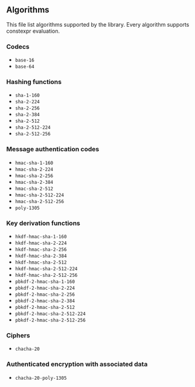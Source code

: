 ## Algorithms

This file list algorithms supported by the library.
Every algorithm supports constexpr evaluation.

### Codecs

- `base-16`
- `base-64`

### Hashing functions

- `sha-1-160`
- `sha-2-224`
- `sha-2-256`
- `sha-2-384`
- `sha-2-512`
- `sha-2-512-224`
- `sha-2-512-256`

### Message authentication codes

- `hmac-sha-1-160`
- `hmac-sha-2-224`
- `hmac-sha-2-256`
- `hmac-sha-2-384`
- `hmac-sha-2-512`
- `hmac-sha-2-512-224`
- `hmac-sha-2-512-256`
- `poly-1305`

### Key derivation functions

- `hkdf-hmac-sha-1-160`
- `hkdf-hmac-sha-2-224`
- `hkdf-hmac-sha-2-256`
- `hkdf-hmac-sha-2-384`
- `hkdf-hmac-sha-2-512`
- `hkdf-hmac-sha-2-512-224`
- `hkdf-hmac-sha-2-512-256`
- `pbkdf-2-hmac-sha-1-160`
- `pbkdf-2-hmac-sha-2-224`
- `pbkdf-2-hmac-sha-2-256`
- `pbkdf-2-hmac-sha-2-384`
- `pbkdf-2-hmac-sha-2-512`
- `pbkdf-2-hmac-sha-2-512-224`
- `pbkdf-2-hmac-sha-2-512-256`

### Ciphers

- `chacha-20`

### Authenticated encryption with associated data

- `chacha-20-poly-1305`
